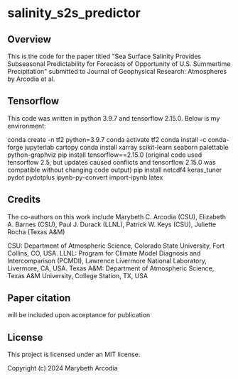 # salinity_s2s_predictor

## Overview
This is the code for the paper titled "Sea Surface Salinity Provides Subseasonal Predictability for Forecasts of Opportunity of U.S. Summertime Precipitation" submitted to Journal of Geophysical Research: Atmospheres by Arcodia et al. 

## Tensorflow 
This code was written in python 3.9.7 and tensorflow 2.15.0. Below is my environment: 

conda create -n tf2 python=3.9.7
conda activate tf2
conda install -c conda-forge jupyterlab cartopy
conda install xarray scikit-learn seaborn palettable python-graphviz
pip install tensorflow==2.15.0 (original code used tensorflow 2.5, but updates caused conflicts and tensorflow 2.15.0 was compatible without changing code output)
pip install netcdf4 keras_tuner pydot pydotplus ipynb-py-convert import-ipynb latex

## Credits
The co-authors on this work include Marybeth C. Arcodia (CSU), Elizabeth A. Barnes (CSU), Paul J. Durack (LLNL), Patrick W. Keys (CSU), Juliette Rocha (Texas A&M)

CSU: Department of Atmospheric Science, Colorado State University, Fort Collins, CO, USA.
LLNL: Program for Climate Model Diagnosis and Intercomparison (PCMDI), Lawrence Livermore National Laboratory, Livermore, CA, USA.
Texas A&M: Department of Atmospheric Science, Texas A&M University, College Station, TX, USA

## Paper citation
will be included upon acceptance for publication

## License
This project is licensed under an MIT license.

Copyright (c) 2024 Marybeth Arcodia


